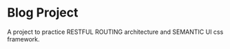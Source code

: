 <h1>Blog Project</h1>
A project to practice RESTFUL ROUTING architecture and SEMANTIC UI css framework.
